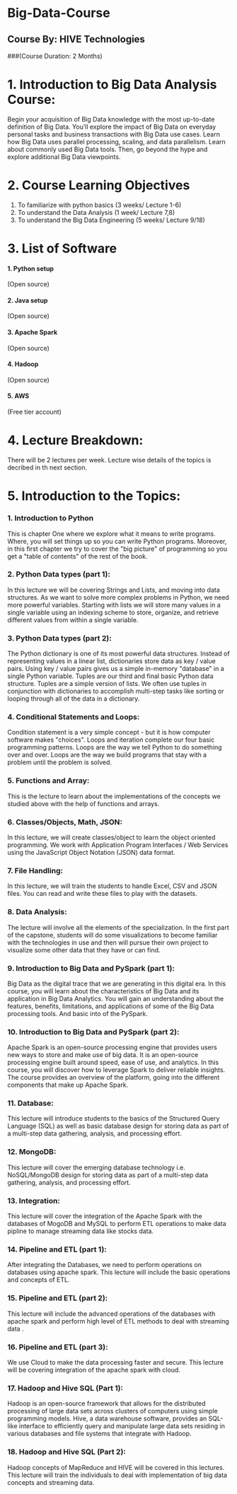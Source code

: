 # Big-Data-Course
## Course By: HIVE Technologies
###(Course Duration: 2 Months)

# 1. Introduction to Big Data Analysis Course:
Begin your acquisition of Big Data knowledge with the most up-to-date definition of Big Data. You’ll explore the impact of Big Data on everyday personal tasks and business transactions with Big Data use cases. Learn how Big Data uses parallel processing, scaling, and data parallelism. Learn about commonly used Big Data tools. Then, go beyond the hype and explore additional Big Data viewpoints.
# 2. Course Learning Objectives
1. To familiarize with python basics (3 weeks/ Lecture 1-6)
2. To understand the Data Analysis   (1 week/ Lecture 7,8)
3. To understand the Big Data Engineering	 (5 weeks/ Lecture 9/18)
# 3. List of Software
#### 1. Python setup	
(Open source)
#### 2. Java setup	
(Open source)
#### 3. Apache Spark 
(Open source)
#### 4. Hadoop	
(Open source)
#### 5. AWS	
(Free tier account)

# 4. Lecture Breakdown:
There will be 2 lectures per week. Lecture wise details of the topics is decribed in th next section. 

# 5. Introduction to the Topics:
### 1. Introduction to Python
This is chapter One where we explore what it means to write programs. Where, you will set things up so you can write Python programs. Moreover, in this first chapter we try to cover the "big picture" of programming so you get a "table of contents" of the rest of the book.
### 2. Python Data types (part 1):
In this lecture we will be covering Strings and Lists, and moving into data structures. As we want to solve more complex problems in Python, we need more powerful variables. Starting with lists we will store many values in a single variable using an indexing scheme to store, organize, and retrieve different values from within a single variable.
### 3.	Python Data types (part 2):
The Python dictionary is one of its most powerful data structures. Instead of representing values in a linear list, dictionaries store data as key / value pairs. Using key / value pairs gives us a simple in-memory "database" in a single Python variable. Tuples are our third and final basic Python data structure. Tuples are a simple version of lists. We often use tuples in conjunction with dictionaries to accomplish multi-step tasks like sorting or looping through all of the data in a dictionary.
### 4. Conditional Statements and Loops:
Condition statement is a very simple concept - but it is how computer software makes "choices".   Loops and iteration complete our four basic programming patterns. Loops are the way we tell Python to do something over and over. Loops are the way we build programs that stay with a problem until the problem is solved.

### 5.	Functions and Array:
This is the lecture to learn about the implementations of the concepts we studied above with the help of functions and arrays.


### 6.	Classes/Objects, Math, JSON:
In this lecture, we will create classes/object to learn the object oriented programming. We work with Application Program Interfaces / Web Services using the JavaScript Object Notation (JSON) data format.

### 7.	File Handling:
In this lecture, we will train the students to handle Excel, CSV and JSON files. You can read and write these files to play with the datasets.
### 8.	Data Analysis:
The lecture will involve all the elements of the specialization.  In the first part of the capstone, students will do some visualizations to become familiar with the technologies in use and then will pursue their own project to visualize some other data that they have or can find.
### 9.	Introduction to Big Data and PySpark (part 1):
Big Data as the digital trace that we are generating in this digital era. In this course, you will learn about the characteristics of Big Data and its application in Big Data Analytics. You will gain an understanding about the features, benefits, limitations, and applications of some of the Big Data processing tools. And basic into of the PySpark.
### 10.	Introduction to Big Data and PySpark (part 2):
Apache Spark is an open-source processing engine that provides users new ways to store and make use of big data. It is an open-source processing engine built around speed, ease of use, and analytics. In this course, you will discover how to leverage Spark to deliver reliable insights. The course provides an overview of the platform, going into the different components that make up Apache Spark.
### 11.	Database:
This lecture will introduce students to the basics of the Structured Query Language (SQL) as well as basic database design for storing data as part of a multi-step data gathering, analysis, and processing effort.  
### 12.	MongoDB:
This lecture will cover the emerging database technology i.e. NoSQL/MongoDB design for storing data as part of a multi-step data gathering, analysis, and processing effort.  
### 13.	Integration:
This lecture will cover the integration of the Apache Spark with the databases of MogoDB and MySQL to perform ETL operations to make data pipline to manage streaming data like stocks data.


### 14.	Pipeline and ETL (part 1):
After integrating the Databases, we need to perform operations on databases using apache spark. This lecture will include the basic operations and concepts of ETL.
### 15.	Pipeline and ETL (part 2):
This lecture will include the advanced operations of the databases with apache spark and perform high level of ETL methods to deal with streaming data .
### 16.	Pipeline and ETL (part 3):
We use Cloud to make the data processing faster and secure. This lecture will be covering integration of the apache spark with cloud.
### 17.	Hadoop and Hive SQL (Part 1):
Hadoop is an open-source framework that allows for the distributed processing of large data sets across clusters of computers using simple programming models. Hive, a data warehouse software, provides an SQL-like interface to efficiently query and manipulate large data sets residing in various databases and file systems that integrate with Hadoop.
### 18.	Hadoop and Hive SQL (Part 2):
Hadoop concepts of MapReduce and HIVE will be covered in this lectures.  This lecture will train the individuals to deal with implementation of big data concepts and streaming data. 

